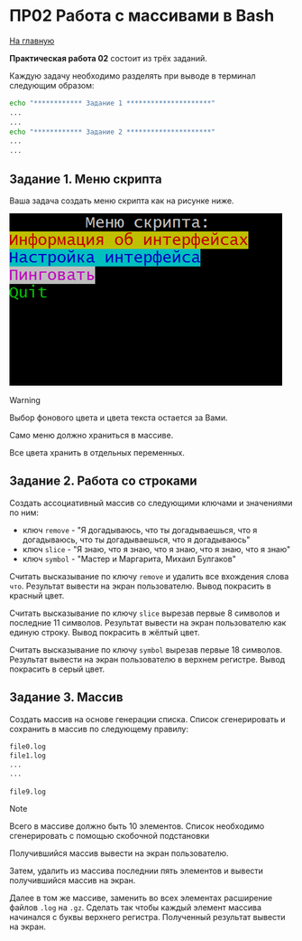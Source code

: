 # ПР02 Работа с массивами в Bash

[На главную](/mdk0401.github.io)

**Практическая работа 02** состоит из трёх заданий.

Каждую задачу необходимо разделять при выводе в терминал следующим образом:

```bash
echo "************ Задание 1 *********************"
...
...
echo "************ Задание 2 *********************"
...
...
```

## Задание 1. Меню скрипта
Ваша задача создать меню скрипта как на рисунке ниже.

![Пример меню](menu.png)

> [!WARNING]
> Выбор фонового цвета и цвета текста остается за Вами.

Само меню должно храниться в массиве.

Все цвета хранить в отдельных переменных.

## Задание 2. Работа со строками
Создать ассоциативный массив со следующими ключами и значениями по ним:

+ ключ ```remove``` - "Я догадываюсь, что ты догадываешься, что я догадываюсь, что ты догадываешься, что я догадываюсь"
+ ключ ```slice``` - "Я знаю, что я знаю, что я знаю, что я знаю, что я знаю"
+ ключ ```symbol``` - "Мастер и Маргарита, Михаил Булгаков"

Считать высказывание по ключу ```remove``` и удалить все вхождения слова ```что```. Результат вывести на экран пользователю. Вывод покрасить в красный цвет.

Считать высказывание по ключу ```slice``` вырезав первые 8 символов и последние 11 символов. Результат вывести на экран пользователю как единую строку. Вывод покрасить в жёлтый цвет.

Считать высказывание по ключу ```symbol``` вырезав первые 18 символов. Результат вывести на экран пользователю в верхнем регистре. Вывод покрасить в серый цвет.

## Задание 3. Массив
Создать массив на основе генерации списка. Список сгенерировать и сохранить в массив по следующему правилу:

```
file0.log
file1.log
...
...

file9.log
```

> [!NOTE]
> Всего в массиве должно быть 10 элементов.
> Список необходимо сгенерировать с помощью скобочной подстановки

Получившийся массив вывести на экран пользователю.

Затем, удалить из массива последнии пять элементов и вывести получившийся массив на экран.

Далее в том же массиве, заменить во всех элементах расширение файлов ```.log``` на ```.gz```. Сделать так чтобы каждый элемент массива начинался с буквы верхнего регистра. Полученный результат вывести на экран.





